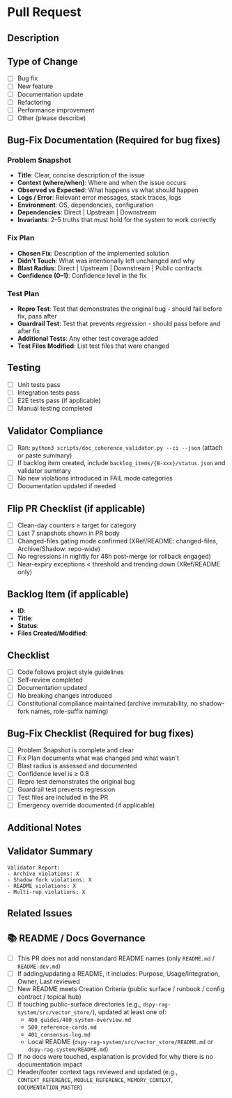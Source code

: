 # Pull Request

## Description
<!-- Describe the changes made in this PR -->

## Type of Change
- [ ] Bug fix
- [ ] New feature
- [ ] Documentation update
- [ ] Refactoring
- [ ] Performance improvement
- [ ] Other (please describe)

## Bug-Fix Documentation (Required for bug fixes)
<!-- Complete this section for all bug fixes (fix: and hotfix: commits) -->

### Problem Snapshot
- **Title**: Clear, concise description of the issue
- **Context (where/when)**: Where and when the issue occurs
- **Observed vs Expected**: What happens vs what should happen
- **Logs / Error**: Relevant error messages, stack traces, logs
- **Environment**: OS, dependencies, configuration
- **Dependencies**: Direct | Upstream | Downstream
- **Invariants**: 2–5 truths that must hold for the system to work correctly

### Fix Plan
- **Chosen Fix**: Description of the implemented solution
- **Didn't Touch**: What was intentionally left unchanged and why
- **Blast Radius**: Direct | Upstream | Downstream | Public contracts
- **Confidence (0–1)**: Confidence level in the fix

### Test Plan
- **Repro Test**: Test that demonstrates the original bug - should fail before fix, pass after
- **Guardrail Test**: Test that prevents regression - should pass before and after fix
- **Additional Tests**: Any other test coverage added
- **Test Files Modified**: List test files that were changed

## Testing
- [ ] Unit tests pass
- [ ] Integration tests pass
- [ ] E2E tests pass (if applicable)
- [ ] Manual testing completed

## Validator Compliance
- [ ] Ran: `python3 scripts/doc_coherence_validator.py --ci --json` (attach or paste summary)
- [ ] If backlog item created, include `backlog_items/{B-xxx}/status.json` and validator summary
- [ ] No new violations introduced in FAIL mode categories
- [ ] Documentation updated if needed

## Flip PR Checklist (if applicable)
- [ ] Clean-day counters ≥ target for category
- [ ] Last 7 snapshots shown in PR body
- [ ] Changed-files gating mode confirmed (XRef/README: changed-files, Archive/Shadow: repo-wide)
- [ ] No regressions in nightly for 48h post-merge (or rollback engaged)
- [ ] Near-expiry exceptions < threshold and trending down (XRef/README only)

## Backlog Item (if applicable)
- **ID**:
- **Title**:
- **Status**:
- **Files Created/Modified**:

## Checklist
- [ ] Code follows project style guidelines
- [ ] Self-review completed
- [ ] Documentation updated
- [ ] No breaking changes introduced
- [ ] Constitutional compliance maintained (archive immutability, no shadow-fork names, role-suffix naming)

## Bug-Fix Checklist (Required for bug fixes)
- [ ] Problem Snapshot is complete and clear
- [ ] Fix Plan documents what was changed and what wasn't
- [ ] Blast radius is assessed and documented
- [ ] Confidence level is ≥ 0.8
- [ ] Repro test demonstrates the original bug
- [ ] Guardrail test prevents regression
- [ ] Test files are included in the PR
- [ ] Emergency override documented (if applicable)

## Additional Notes
<!-- Any additional information or context -->

## Validator Summary
<!-- Paste validator output here or attach validator_report.json -->

```
Validator Report:
- Archive violations: X
- Shadow fork violations: X
- README violations: X
- Multi-rep violations: X
```

## Related Issues
<!-- Link to related issues or backlog items -->

## 📚 README / Docs Governance
- [ ] This PR does not add nonstandard README names (only `README.md` / `README-dev.md`)
- [ ] If adding/updating a README, it includes: Purpose, Usage/Integration, Owner, Last reviewed
- [ ] New README meets Creation Criteria (public surface / runbook / config contract / topical hub)
- [ ] If touching public-surface directories (e.g., `dspy-rag-system/src/vector_store/`), updated at least one of:
  - `400_guides/400_system-overview.md`
  - `500_reference-cards.md`
  - `401_consensus-log.md`
  - Local README (`dspy-rag-system/src/vector_store/README.md` or `dspy-rag-system/README.md`)
- [ ] If no docs were touched, explanation is provided for why there is no documentation impact
 - [ ] Header/footer context tags reviewed and updated (e.g., `CONTEXT_REFERENCE`, `MODULE_REFERENCE`, `MEMORY_CONTEXT`, `DOCUMENTATION_MASTER`)
